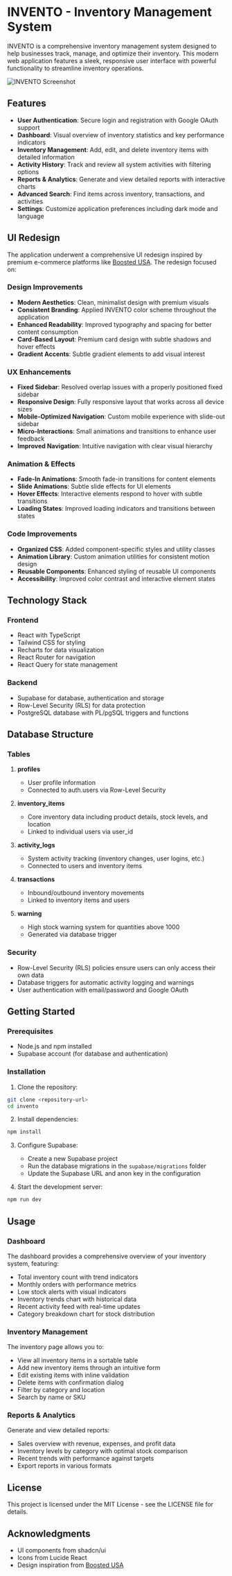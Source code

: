 # INVENTO - Inventory Management System

INVENTO is a comprehensive inventory management system designed to help businesses track, manage, and optimize their inventory. This modern web application features a sleek, responsive user interface with powerful functionality to streamline inventory operations.

![INVENTO Screenshot](public/assets/screenshot.png)

## Features

- **User Authentication**: Secure login and registration with Google OAuth support
- **Dashboard**: Visual overview of inventory statistics and key performance indicators
- **Inventory Management**: Add, edit, and delete inventory items with detailed information
- **Activity History**: Track and review all system activities with filtering options
- **Reports & Analytics**: Generate and view detailed reports with interactive charts
- **Advanced Search**: Find items across inventory, transactions, and activities
- **Settings**: Customize application preferences including dark mode and language

## UI Redesign

The application underwent a comprehensive UI redesign inspired by premium e-commerce platforms like [Boosted USA](https://boostedusa.com/). The redesign focused on:

### Design Improvements
- **Modern Aesthetics**: Clean, minimalist design with premium visuals
- **Consistent Branding**: Applied INVENTO color scheme throughout the application
- **Enhanced Readability**: Improved typography and spacing for better content consumption
- **Card-Based Layout**: Premium card design with subtle shadows and hover effects
- **Gradient Accents**: Subtle gradient elements to add visual interest

### UX Enhancements
- **Fixed Sidebar**: Resolved overlap issues with a properly positioned fixed sidebar
- **Responsive Design**: Fully responsive layout that works across all device sizes
- **Mobile-Optimized Navigation**: Custom mobile experience with slide-out sidebar
- **Micro-Interactions**: Small animations and transitions to enhance user feedback
- **Improved Navigation**: Intuitive navigation with clear visual hierarchy

### Animation & Effects
- **Fade-In Animations**: Smooth fade-in transitions for content elements
- **Slide Animations**: Subtle slide effects for UI elements
- **Hover Effects**: Interactive elements respond to hover with subtle transitions
- **Loading States**: Improved loading indicators and transitions between states

### Code Improvements
- **Organized CSS**: Added component-specific styles and utility classes
- **Animation Library**: Custom animation utilities for consistent motion design
- **Reusable Components**: Enhanced styling of reusable UI components
- **Accessibility**: Improved color contrast and interactive element states

## Technology Stack

### Frontend
- React with TypeScript
- Tailwind CSS for styling
- Recharts for data visualization
- React Router for navigation
- React Query for state management

### Backend
- Supabase for database, authentication and storage
- Row-Level Security (RLS) for data protection
- PostgreSQL database with PL/pgSQL triggers and functions

## Database Structure

### Tables
1. **profiles**
   - User profile information
   - Connected to auth.users via Row-Level Security

2. **inventory_items**
   - Core inventory data including product details, stock levels, and location
   - Linked to individual users via user_id

3. **activity_logs**
   - System activity tracking (inventory changes, user logins, etc.)
   - Connected to users and inventory items

4. **transactions**
   - Inbound/outbound inventory movements
   - Linked to inventory items and users

5. **warning**
   - High stock warning system for quantities above 1000
   - Generated via database trigger

### Security
- Row-Level Security (RLS) policies ensure users can only access their own data
- Database triggers for automatic activity logging and warnings
- User authentication with email/password and Google OAuth

## Getting Started

### Prerequisites
- Node.js and npm installed
- Supabase account (for database and authentication)

### Installation

1. Clone the repository:
```sh
git clone <repository-url>
cd invento
```

2. Install dependencies:
```sh
npm install
```

3. Configure Supabase:
   - Create a new Supabase project
   - Run the database migrations in the `supabase/migrations` folder
   - Update the Supabase URL and anon key in the configuration

4. Start the development server:
```sh
npm run dev
```

## Usage

### Dashboard

The dashboard provides a comprehensive overview of your inventory system, featuring:
- Total inventory count with trend indicators
- Monthly orders with performance metrics
- Low stock alerts with visual indicators
- Inventory trends chart with historical data
- Recent activity feed with real-time updates
- Category breakdown chart for stock distribution

### Inventory Management

The inventory page allows you to:
- View all inventory items in a sortable table
- Add new inventory items through an intuitive form
- Edit existing items with inline validation
- Delete items with confirmation dialog
- Filter by category and location
- Search by name or SKU

### Reports & Analytics

Generate and view detailed reports:
- Sales overview with revenue, expenses, and profit data
- Inventory levels by category with optimal stock comparison
- Recent trends with performance against targets
- Export reports in various formats

## License

This project is licensed under the MIT License - see the LICENSE file for details.

## Acknowledgments

- UI components from shadcn/ui
- Icons from Lucide React
- Design inspiration from [Boosted USA](https://boostedusa.com/)
